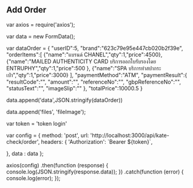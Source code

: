 <h2>Add Order</h2>
<p>var axios = require('axios');</p>
<p>var data = new FormData();</p> 
<p>var dataOrder = {
    "userID":5,
    "brand":"623c79e95e447cb020b2f39e",
    "orderItems":[
        {"name":"แบรนด์ CHANEL","qty":1,"price":4500},
        {"name":"MAILED AUTHENTICITY CARD บริการออกใบรับรองโดย ENTRUPHY","qty":1,"price":500
        },
        {"name":"SPA บริการทำสปากระเป๋า","qty":1,"price":3000}
    ],  
    "paymentMethod":"ATM",
    "paymentResult":{
        "resultCode":"",
        "amount":"",
        "referenceNo":"",
        "gbpReferenceNo":"",
        "statusText":"",
        "imageSlip":""
    },
    "totalPrice":10000.5
}</p>
<p> data.append('data',JSON.stringify(dataOrder))</p> 
<p> data.append('files', 'fileImage');</p> 
<p> var token = 'token login'</p>
<p> var config = {
  method: 'post',
  url: 'http://localhost:3000/api/kate-check/order',
  headers: {
  'Authorization': `Bearer ${token}`,

},
data : data
};

</p>

axios(config)
.then(function (response) {
console.log(JSON.stringify(response.data));
})
.catch(function (error) {
console.log(error);
});
